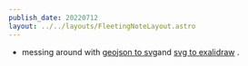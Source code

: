 ```yaml
---
publish_date: 20220712    
layout: ../../layouts/FleetingNoteLayout.astro
---
```

- messing around with [geojson to svg](https://github.com/w8r/geojson2svg)and  [svg to exalidraw](https://github.com/excalidraw/svg-to-excalidraw) . 